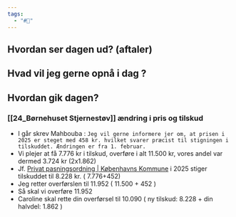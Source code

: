```yaml
---
tags:
  - "#📅"
---
```

## Hvordan ser dagen ud? (aftaler)


## Hvad vil jeg gerne opnå i dag ?


## Hvordan gik dagen?
### [[24_Børnehuset Stjernestøv]] ændring i pris og tilskud
- I går skrev Mahbouba : `Jeg vil gerne informere jer om, at prisen i 2025 er steget med 458 kr. hvilket svarer præcist til stigningen i tilskuddet. Ændringen er fra 1. februar.`
- Vi plejer at få 7.776 kr  i tilskud, overføre i alt 11.500 kr,   vores andel var dermed 3.724 kr  (2x1.862)
- Jf. [Privat pasningsordning \| Københavns Kommune](https://www.kk.dk/borger/pasning-og-skole/pasning-0-6-aar/private-tilbud-om-pasning/privat-pasningsordning) i  2025 stiger tilskuddet til 8.228 kr. ( 7.776+452) 
- Jeg retter overførslen til 11.952 ( 11.500 + 452 )  
- Så skal vi overføre 11.952
- Caroline skal rette din overførsel til 10.090 ( ny tilskud: 8.228 + din halvdel: 1.862 )
